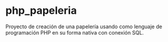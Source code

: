 # php_papeleria
Proyecto de creación de una papelería usando como lenguaje de programación PHP en su forma nativa con conexión SQL.
